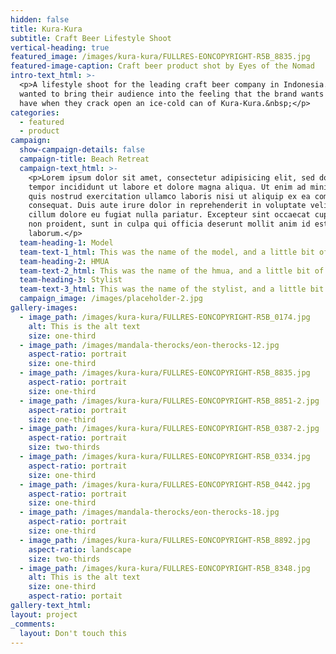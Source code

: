 ```yaml
---
hidden: false
title: Kura-Kura
subtitle: Craft Beer Lifestyle Shoot
vertical-heading: true
featured_image: /images/kura-kura/FULLRES-EONCOPYRIGHT-R5B_8835.jpg
featured-image-caption: Craft beer product shot by Eyes of the Nomad
intro-text_html: >-
  <p>A lifestyle shoot for the leading craft beer company in Indonesia.</p><p>We
  wanted to bring their audience into the feeling that the brand wants them to
  have when they crack open an ice-cold can of Kura-Kura.&nbsp;</p>
categories:
  - featured
  - product
campaign:
  show-campaign-details: false
  campaign-title: Beach Retreat
  campaign-text_html: >-
    <p>Lorem ipsum dolor sit amet, consectetur adipisicing elit, sed do eiusmod
    tempor incididunt ut labore et dolore magna aliqua. Ut enim ad minim veniam,
    quis nostrud exercitation ullamco laboris nisi ut aliquip ex ea commodo
    consequat. Duis aute irure dolor in reprehenderit in voluptate velit esse
    cillum dolore eu fugiat nulla pariatur. Excepteur sint occaecat cupidatat
    non proident, sunt in culpa qui officia deserunt mollit anim id est
    laborum.</p>
  team-heading-1: Model
  team-text-1_html: This was the name of the model, and a little bit of a blurb about her.
  team-heading-2: HMUA
  team-text-2_html: This was the name of the hmua, and a little bit of a blurb about her.
  team-heading-3: Stylist
  team-text-3_html: This was the name of the stylist, and a little bit of a blurb about her.
  campaign_image: /images/placeholder-2.jpg
gallery-images:
  - image_path: /images/kura-kura/FULLRES-EONCOPYRIGHT-R5B_0174.jpg
    alt: This is the alt text
    size: one-third
  - image_path: /images/mandala-therocks/eon-therocks-12.jpg
    aspect-ratio: portrait
    size: one-third
  - image_path: /images/kura-kura/FULLRES-EONCOPYRIGHT-R5B_8835.jpg
    aspect-ratio: portrait
    size: one-third
  - image_path: /images/kura-kura/FULLRES-EONCOPYRIGHT-R5B_8851-2.jpg
    aspect-ratio: portrait
    size: one-third
  - image_path: /images/kura-kura/FULLRES-EONCOPYRIGHT-R5B_0387-2.jpg
    aspect-ratio: portrait
    size: two-thirds
  - image_path: /images/kura-kura/FULLRES-EONCOPYRIGHT-R5B_0334.jpg
    aspect-ratio: portrait
    size: one-third
  - image_path: /images/kura-kura/FULLRES-EONCOPYRIGHT-R5B_0442.jpg
    aspect-ratio: portrait
    size: one-third
  - image_path: /images/mandala-therocks/eon-therocks-18.jpg
    aspect-ratio: portrait
    size: one-third
  - image_path: /images/kura-kura/FULLRES-EONCOPYRIGHT-R5B_8892.jpg
    aspect-ratio: landscape
    size: two-thirds
  - image_path: /images/kura-kura/FULLRES-EONCOPYRIGHT-R5B_8348.jpg
    alt: This is the alt text
    size: one-third
    aspect-ratio: portait
gallery-text_html:
layout: project
_comments:
  layout: Don't touch this
---
```

